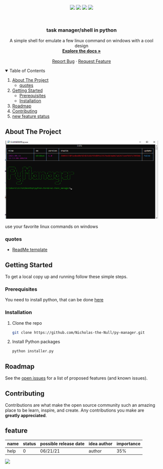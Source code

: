 <p align="center">
<img src=https://img.shields.io/github/stars/Nicholas-the-Null/py-manager?style=for-the-badge&logo=appveyor&color=blue />
<img src=https://img.shields.io/github/forks/Nicholas-the-Null/py-manager?style=for-the-badge&logo=appveyor&color=blue />
<img src=https://img.shields.io/github/issues/Nicholas-the-Null/py-manager?style=for-the-badge&logo=appveyor&color=informational />
<img src=https://img.shields.io/github/issues-pr/Nicholas-the-Null/py-manager?style=for-the-badge&logo=appveyor&color=informational />
</p>
<br />
<p align="center">
  <a href="https://github.com/othneildrew/Best-README-Template">
    
  </a>
  
  <h3 align="center">task manager/shell in python</h3>

  <p align="center">
    A simple shell for emulate a few linux command on windows with a cool design
    <br />
    <a href="https://github.com/Nicholas-the-Null/py-manager"><strong>Explore the docs »</strong></a>
    <br />
    <br />
    <a href="https://github.com/Nicholas-the-Null/py-manager/issues">Report Bug</a>
    ·
    <a href="https://github.com/Nicholas-the-Null/py-manager/issues/new?assignees=&labels=&template=feature_request.md&title=">Request Feature</a>
  </p>
</p>
  
<details open="open">
  <summary>Table of Contents</summary>
  <ol>
    <li>
      <a href="#about-the-project">About The Project</a>
      <ul>
        <li><a href="#quotes">quotes</a></li>
      </ul>
    </li>
    <li>
      <a href="#getting-started">Getting Started</a>
      <ul>
        <li><a href="#prerequisites">Prerequisites</a></li>
        <li><a href="#installation">Installation</a></li>
      </ul>
    </li>
    <li><a href="#roadmap">Roadmap</a></li>
    <li><a href="#contributing">Contributing</a></li>
    <li><a href="#feature">new feature status</a></li>

  </ol>
</details>

## About The Project

<img src="screen/screen.png" alt="Image of product">

use your favorite linux commands on windows

### quotes

* [ReadMe template](https://github.com/logicguy1/Discord-Nitro-Generator-and-Checker)


## Getting Started

To get a local copy up and running follow these simple steps.

### Prerequisites
You need to install python, that can be done [here](https://www.python.org)

### Installation
1. Clone the repo
   ```sh
   git clone https://github.com/Nicholas-the-Null/py-manager.git
   ```
2. Install Python packages
   ```sh
   python installer.py
   ```
   


## Roadmap

See the [open issues]("https://github.com/Nicholas-the-Null/py-manager/issues/issues) for a list of proposed features (and known issues).

## Contributing

Contributions are what make the open source community such an amazing place to be learn, inspire, and create. Any contributions you make are **greatly appreciated**.


## feature

name | status | possible release date | idea author | importance
---- | ------ | --------------------- | ------------| -------------
help | 0 | 06/21/21 | author | 35%


<p>
<img src=https://komarev.com/ghpvc/?username=Nicholas-the-Null />
</p>
